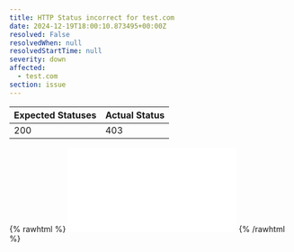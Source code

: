 ```yaml
---
title: HTTP Status incorrect for test.com
date: 2024-12-19T18:00:10.873495+00:00Z
resolved: False
resolvedWhen: null
resolvedStartTime: null
severity: down
affected:
  - test.com
section: issue
---
```


| Expected Statuses | Actual Status  |
|-------------------|----------------|
| 200 | 403 |


{% rawhtml %}
<embed src="./test.com-http.html" type="text/html">
{% /rawhtml %}